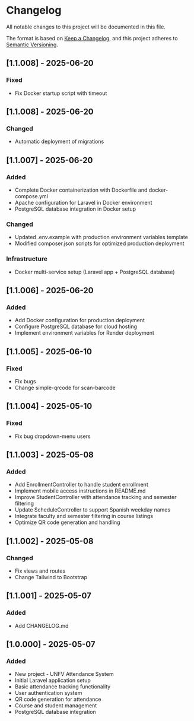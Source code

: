 # Changelog

All notable changes to this project will be documented in this file.

The format is based on [Keep a Changelog](https://keepachangelog.com/en/1.0.0/),
and this project adheres to [Semantic Versioning](https://semver.org/spec/v2.0.0.html).

## [1.1.008] - 2025-06-20
### Fixed
- Fix Docker startup script with timeout

## [1.1.008] - 2025-06-20
### Changed
- Automatic deployment of migrations

## [1.1.007] - 2025-06-20
### Added
- Complete Docker containerization with Dockerfile and docker-compose.yml
- Apache configuration for Laravel in Docker environment
- PostgreSQL database integration in Docker setup

### Changed
- Updated .env.example with production environment variables template
- Modified composer.json scripts for optimized production deployment

### Infrastructure
- Docker multi-service setup (Laravel app + PostgreSQL database)

## [1.1.006] - 2025-06-20
### Added
- Add Docker configuration for production deployment
- Configure PostgreSQL database for cloud hosting
- Implement environment variables for Render deployment

## [1.1.005] - 2025-06-10
### Fixed
- Fix bugs
- Change simple-qrcode for scan-barcode

## [1.1.004] - 2025-05-10
### Fixed
- Fix bug dropdown-menu users

## [1.1.003] - 2025-05-08
### Added
- Add EnrollmentController to handle student enrollment
- Implement mobile access instructions in README.md
- Improve StudentController with attendance tracking and semester filtering
- Update ScheduleController to support Spanish weekday names
- Integrate faculty and semester filtering in course listings
- Optimize QR code generation and handling

## [1.1.002] - 2025-05-08
### Changed
- Fix views and routes
- Change Tailwind to Bootstrap

## [1.1.001] - 2025-05-07
### Added
- Add CHANGELOG.md

## [1.0.000] - 2025-05-07
### Added
- New project - UNFV Attendance System
- Initial Laravel application setup
- Basic attendance tracking functionality
- User authentication system
- QR code generation for attendance
- Course and student management
- PostgreSQL database integration